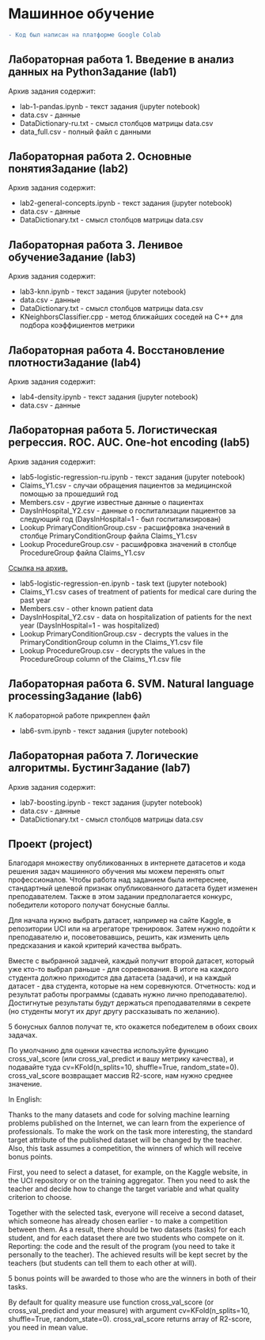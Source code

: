 # Машинное обучение
```diff
- Код был написан на платформе Google Colab
```
## Лабораторная работа 1. Введение в анализ данных на PythonЗадание (lab1)

Архив задания содержит:
- lab-1-pandas.ipynb - текст задания (jupyter notebook)
- data.csv - данные
- DataDictionary-ru.txt - смысл столбцов матрицы data.csv
- data_full.csv - полный файл с данными

## Лабораторная работа 2. Основные понятияЗадание (lab2)

Архив задания содержит: 
- lab2-general-concepts.ipynb - текст задания (jupyter notebook)
- data.csv - данные
- DataDictionary.txt - смысл столбцов матрицы data.csv

## Лабораторная работа 3. Ленивое обучениеЗадание (lab3)

Архив задания содержит: 
- lab3-knn.ipynb - текст задания (jupyter notebook) 
- data.csv - данные 
- DataDictionary.txt - смысл столбцов матрицы data.csv
- KNeighborsClassifier.cpp - метод ближайших соседей на C++ для подбора коэффициентов метрики



## Лабораторная работа 4. Восстановление плотностиЗадание (lab4)

Архив задания содержит: 
- lab4-density.ipynb - текст задания (jupyter notebook) 
- data.csv - данные 

## Лабораторная работа 5. Логистическая регрессия. ROC. AUC. One-hot encoding (lab5)

Архив задания содержит: 

- lab5-logistic-regression-ru.ipynb - текст задания (jupyter notebook) 
- Claims_Y1.csv - случаи обращения пациентов за медицинской помощью за прошедший год
- Members.csv - другие известные данные о пациентах
- DaysInHospital_Y2.csv - данные о госпитализации пациентов за следующий год (DaysInHospital=1 - был госпитализирован)
- Lookup PrimaryConditionGroup.csv - расшифровка значений в столбце PrimaryConditionGroup файла Claims_Y1.csv
- Lookup ProcedureGroup.csv - расшифровка значений в столбце ProcedureGroup файла Claims_Y1.csv

[Ссылка на архив.](http://staff.mmcs.sfedu.ru/~sguda/MachineLearning/lab5.7z)

- lab5-logistic-regression-en.ipynb - task text (jupyter notebook)
- Claims_Y1.csv cases of treatment of patients for medical care during the past year
- Members.csv - other known patient data
- DaysInHospital_Y2.csv - data on hospitalization of patients for the next year (DaysInHospital=1 - was hospitalized)
- Lookup PrimaryConditionGroup.csv - decrypts the values in the PrimaryConditionGroup column in the Claims_Y1.csv file
- Lookup ProcedureGroup.csv - decrypts the values in the ProcedureGroup column of the Claims_Y1.csv file

## Лабораторная работа 6. SVM. Natural language processingЗадание (lab6)

К лабораторной работе прикреплен файл 
- lab6-svm.ipynb - текст задания (jupyter notebook) 

## Лабораторная работа 7. Логические алгоритмы. БустингЗадание (lab7)

Архив задания содержит: 

- lab7-boosting.ipynb - текст задания (jupyter notebook) 
- data.csv - данные 
- DataDictionary.txt - смысл столбцов матрицы data.csv

## Проект (project)

Благодаря множеству опубликованных в интернете датасетов и кода решения задач машинного обучения мы можем перенять опыт профессионалов. Чтобы работа над заданием была интереснее, стандартный целевой признак опубликованного датасета будет изменен преподавателем. Также в этом задании предполагается конкурс, победители которого получат бонусные баллы.

Для начала нужно выбрать датасет, например на сайте Kaggle, в репозитории UCI или на агрегаторе тренировок. Затем нужно подойти к преподавателю и, посоветовавшись, решить, как изменить цель предсказания и какой критерий качества выбрать. 

Вместе с выбранной задачей, каждый получит второй датасет, который уже кто-то выбрал раньше - для соревнования. В итоге на каждого студента должно приходится два датасета (задачи), и на каждый датасет - два студента, которые на нем соревнуются. Отчетность: код и результат работы программы (сдавать нужно лично преподавателю). Достигнутые результаты будут держаться преподавателями в секрете (но студенты могут их друг другу рассказывать по желанию).

5 бонусных баллов получат те, кто окажется победителем в обоих своих задачах.

По умолчанию для оценки качества используйте функцию cross_val_score (или cross_val_predict и вашу метрику качества), и подавайте туда cv=KFold(n_splits=10, shuffle=True, random_state=0).  cross_val_score возвращает массив R2-score, нам нужно среднее значение.

In English:

Thanks to the many datasets and code for solving machine learning problems published on the Internet, we can learn from the experience of professionals. To make the work on the task more interesting, the standard target attribute of the published dataset will be changed by the teacher. Also, this task assumes a competition, the winners of which will receive bonus points.

First, you need to select a dataset, for example, on the Kaggle website, in the UCI repository or on the training aggregator. Then you need to ask the teacher and decide how to change the target variable and what quality criterion to choose. 

Together with the selected task, everyone will receive a second dataset, which someone has already chosen earlier - to make a competition between them. As a result, there should be two datasets (tasks) for each student, and for each dataset there are two students who compete on it. Reporting: the code and the result of the program (you need to take it personally to the teacher). The achieved results will be kept secret by the teachers (but students can tell them to each other at will).

5 bonus points will be awarded to those who are the winners in both of their tasks.

By default for quality measure use function cross_val_score (or cross_val_predict and your measure) with argument cv=KFold(n_splits=10, shuffle=True, random_state=0).  cross_val_score returns array of R2-score, you need in mean value.
